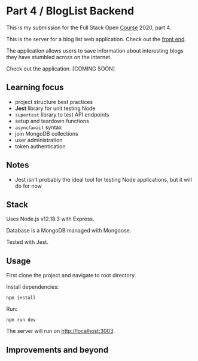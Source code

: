 # Part 4 / BlogList Backend

This is my submission for the Full Stack Open [Course](https://fullstackopen.com/en) 2020, part 4.

This is the server for a blog list web application. Check out the [front end](https://github.com/moryama171/fullstack2020/tree/master/part5).

The application allows users to save information about interesting blogs they have stumbled across on the internet.

Check out the application. [COMING SOON]

## Learning focus

- project structure best practices
- **Jest** library for unit testing Node
- `supertest` library to test API endpoints
- setup and teardown functions
- `async`/`await` syntax
- join MongoDB collections
- user administration
- token authentication

## Notes

- Jest isn't probably the ideal tool for testing Node applications, but it will do for now

## Stack

Uses Node.js v12.18.3 with Express.

Database is a MongoDB managed with Mongoose.

Tested with Jest.

## Usage

First clone the project and navigate to root directory.

Install dependencies:

```
npm install
```

Run:

```
npm run dev
```

The server will run on [http://localhost:3003](http://localhost:3003).

## Improvements and beyond

